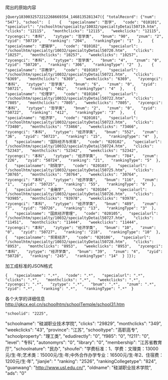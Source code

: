 爬出的原始内容

```
jQuery1830032572212268669354_1468135281347({ "totalRecord": {"num": "547"}, "school":  [    {   "specialname": "哲学",   "code": "010101",   "specialurl": "/schoolhtm/specialty/10032/specialtyDetail50719.htm",   "clicks": "12115",   "monthclicks": "12115",   "weekclicks": "12115",   "zycengci": "本科",   "zytype": "哲学类",   "bnum": "90",   "znum": "2",   "zyid": "50719",   "ranking": "204",   "rankingType": "1"  },    {   "specialname": "逻辑学",   "code": "010102",   "specialurl": "/schoolhtm/specialty/10032/specialtyDetail50720.htm",   "clicks": "10257",   "monthclicks": "10257",   "weekclicks": "10257",   "zycengci": "本科",   "zytype": "哲学类",   "bnum": "4",   "znum": "0",   "zyid": "50720",   "ranking": "306",   "rankingType": "2"  },    {   "specialname": "宗教学",   "code": "010103",   "specialurl": "/schoolhtm/specialty/10032/specialtyDetail50721.htm",   "clicks": "6369",   "monthclicks": "6369",   "weekclicks": "6369",   "zycengci": "本科",   "zytype": "哲学类",   "bnum": "6",   "znum": "0",   "zyid": "50721",   "ranking": "462",   "rankingType": "4"  },    {   "specialname": "伦理学",   "code": "010104",   "specialurl": "/schoolhtm/specialty/10032/specialtyDetail50722.htm",   "clicks": "7805",   "monthclicks": "7805",   "weekclicks": "7805",   "zycengci": "本科",   "zytype": "哲学类",   "bnum": "2",   "znum": "0",   "zyid": "50722",   "ranking": "412",   "rankingType": "3"  },    {   "specialname": "经济学",   "code": "020101",   "specialurl": "/schoolhtm/specialty/10032/specialtyDetail50723.htm",   "clicks": "73480",   "monthclicks": "73466",   "weekclicks": "73466",   "zycengci": "本科",   "zytype": "经济学类",   "bnum": "552",   "znum": "36",   "zyid": "50723",   "ranking": "15",   "rankingType": "4"  },    {   "specialname": "国际经济与贸易",   "code": "020102",   "specialurl": "/schoolhtm/specialty/10032/specialtyDetail50724.htm",   "clicks": "52343",   "monthclicks": "52342",   "weekclicks": "52342",   "zycengci": "本科",   "zytype": "经济学类",   "bnum": "784",   "znum": "226",   "zyid": "50724",   "ranking": "21",   "rankingType": "5"  },    {   "specialname": "财政学",   "code": "020103",   "specialurl": "/schoolhtm/specialty/10032/specialtyDetail50725.htm",   "clicks": "30765",   "monthclicks": "30764",   "weekclicks": "30764",   "zycengci": "本科",   "zytype": "经济学类",   "bnum": "116",   "znum": "1",   "zyid": "50725",   "ranking": "55",   "rankingType": "6"  },    {   "specialname": "金融学",   "code": "020104",   "specialurl": "/schoolhtm/specialty/10032/specialtyDetail50726.htm",   "clicks": "93985",   "monthclicks": "93978",   "weekclicks": "93978",   "zycengci": "本科",   "zytype": "经济学类",   "bnum": "489",   "znum": "7",   "zyid": "50726",   "ranking": "13",   "rankingType": "3"  },    {   "specialname": "国民经济管理",   "code": "020105",   "specialurl": "/schoolhtm/specialty/10032/specialtyDetail50727.htm",   "clicks": "11451",   "monthclicks": "11444",   "weekclicks": "11444",   "zycengci": "本科",   "zytype": "经济学类",   "bnum": "10",   "znum": "0",   "zyid": "50727",   "ranking": "218",   "rankingType": "10"  },    {   "specialname": "贸易经济",   "code": "020106",   "specialurl": "/schoolhtm/specialty/10032/specialtyDetail50728.htm",   "clicks": "8953",   "monthclicks": "8953",   "weekclicks": "8953",   "zycengci": "本科",   "zytype": "经济学类",   "bnum": "39",   "znum": "4",   "zyid": "50728",   "ranking": "245",   "rankingType": "14"  } ]});

```

加工成标准的JSON格式

```
{   "specialname": ".*",   "code": ".*",   "specialurl": ".*",   "clicks": ".*",   "monthclicks": ".*",   "weekclicks": ".*",   "zycengci": ".*",   "zytype": ".*",   "bnum": ".*",   "znum": ".*",   "zyid": ".*",   "ranking": ".*",   "rankingType": ".*"  }

```

各个大学的详细信息
http://gkcx.eol.cn/schoolhtm/schoolTemple/school31.htm

    "schoolid": "2225",
   "schoolname": "硅湖职业技术学院",
   "clicks": "29829",
   "monthclicks": "349",
   "weekclicks": "43",
   "province": "江苏",
   "schooltype": "高职高专",
   "schoolproperty": "理工类",
   "edudirectly": "0",
   "f985": "0",
   "f211": "0",
   "level": "专科",
   "autonomyrs": "0",
   "library": "0",
   "membership": "江苏省教育厅",
   "schoolnature": "民办",
   "shoufei": "学费标准：1、学费：文理类：13000元/生·年;艺术类：15000元/生·年;中外合作办学专业：16500元/生·年2、住宿费：1200元/生·年",
   "jianjie": "
   "ranking": "2526",
   "rankingCollegetype": "824",
   "guanwang": "http://www.usl.edu.cn/",
   "oldname": "硅湖职业技术学院",
   "ads": "0"